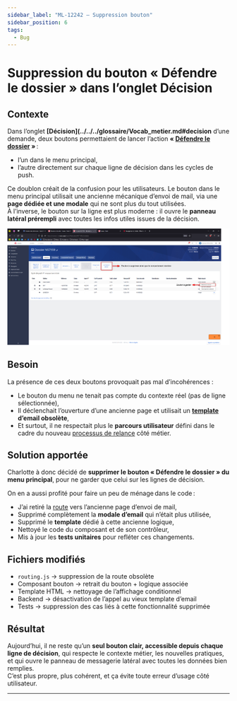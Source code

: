 ```yaml
---
sidebar_label: "ML-12242 – Suppression bouton"
sidebar_position: 6
tags:
  - Bug
---
```

# Suppression du bouton « Défendre le dossier » dans l’onglet Décision

## Contexte

Dans l’onglet **[Décision](../../../glossaire/Vocab_metier.md#decision** d’une demande, deux boutons permettaient de lancer l’action **« [Défendre le dossier](../../../glossaire/Vocab_metier.md#defendre-le-dossier) »** :  

- l’un dans le menu principal,  
- l’autre directement sur chaque ligne de décision dans les cycles de push.

Ce doublon créait de la confusion pour les utilisateurs. Le bouton dans le menu principal utilisait une ancienne mécanique d’envoi de mail, via une **page dédiée et une modale** qui ne sont plus du tout utilisées.  
À l’inverse, le bouton sur la ligne est plus moderne : il ouvre le **panneau latéral prérempli** avec toutes les infos utiles issues de la décision.

![Screenshot de la page avant correction](ml_12242.png)

## Besoin

La présence de ces deux boutons provoquait pas mal d’incohérences :

- Le bouton du menu ne tenait pas compte du contexte réel (pas de ligne sélectionnée),
- Il déclenchait l’ouverture d’une ancienne page et utilisait un **[template](../../../glossaire/Vocab.md#template) d’email obsolète**,
- Et surtout, il ne respectait plus le **parcours utilisateur** défini dans le cadre du nouveau [processus de relance](../../../glossaire/Vocab_metier.md#processus-de-relance) côté métier.

## Solution apportée

Charlotte à donc décidé de **supprimer le bouton « Défendre le dossier » du menu principal**, pour ne garder que celui sur les lignes de décision.

On en a aussi profité pour faire un peu de ménage dans le code :

- J’ai retiré la [route](../../../glossaire/Vocab.md#route) vers l’ancienne page d’envoi de mail,
- Supprimé complètement la **modale d’email** qui n’était plus utilisée,
- Supprimé le **template** dédié à cette ancienne logique,
- Nettoyé le code du composant et de son contrôleur,
- Mis à jour les **tests unitaires** pour refléter ces changements.

## Fichiers modifiés

- `routing.js` → suppression de la route obsolète
- Composant bouton → retrait du bouton + logique associée
- Template HTML → nettoyage de l’affichage conditionnel
- Backend → désactivation de l’appel au vieux template d’email
- Tests → suppression des cas liés à cette fonctionnalité supprimée

## Résultat

Aujourd’hui, il ne reste qu’un **seul bouton clair, accessible depuis chaque ligne de décision**, qui respecte le contexte métier, les nouvelles pratiques, et qui ouvre le panneau de messagerie latéral avec toutes les données bien remplies.  
C’est plus propre, plus cohérent, et ça évite toute erreur d’usage côté utilisateur.

---
